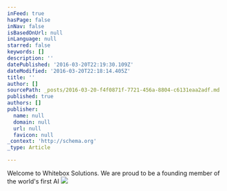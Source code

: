 ```yaml
---
inFeed: true
hasPage: false
inNav: false
isBasedOnUrl: null
inLanguage: null
starred: false
keywords: []
description: ''
datePublished: '2016-03-20T22:19:30.109Z'
dateModified: '2016-03-20T22:18:14.405Z'
title: ''
author: []
sourcePath: _posts/2016-03-20-f4f0871f-7721-456a-8804-c6131eaa2adf.md
published: true
authors: []
publisher:
  name: null
  domain: null
  url: null
  favicon: null
_context: 'http://schema.org'
_type: Article

---
```

Welcome to Whitebox Solutions.  We are proud to be a founding member of the world's first AI ![](https://the-grid-user-content.s3-us-west-2.amazonaws.com/a28a0564-9295-4956-9fdc-a2f9c0aaf329.jpg)